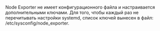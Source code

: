Node Exporter не имеет конфигурационного файла и настраивается дополнительными ключами. Для того, чтобы каждый раз не перечитывать настройки systemd, список ключей вынесен в файл: /etc/sysconfig/node_exporter.
